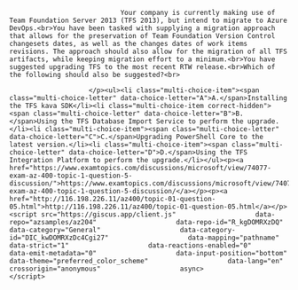 <p class="card-text">
							
								Your company is currently making use of Team Foundation Server 2013 (TFS 2013), but intend to migrate to Azure DevOps.<br>You have been tasked with supplying a migration approach that allows for the preservation of Team Foundation Version Control changesets dates, as well as the changes dates of work items revisions. The approach should also allow for the migration of all TFS artifacts, while keeping migration effort to a minimum.<br>You have suggested upgrading TFS to the most recent RTW release.<br>Which of the following should also be suggested?<br>
							
						</p><ul><li class="multi-choice-item"><span class="multi-choice-letter" data-choice-letter="A">A.</span>Installing the TFS kava SDK</li><li class="multi-choice-item correct-hidden"><span class="multi-choice-letter" data-choice-letter="B">B.</span>Using the TFS Database Import Service to perform the upgrade.</li><li class="multi-choice-item"><span class="multi-choice-letter" data-choice-letter="C">C.</span>Upgrading PowerShell Core to the latest version.</li><li class="multi-choice-item"><span class="multi-choice-letter" data-choice-letter="D">D.</span>Using the TFS Integration Platform to perform the upgrade.</li></ul><p><a href="https://www.examtopics.com/discussions/microsoft/view/74077-exam-az-400-topic-1-question-5-discussion/">https://www.examtopics.com/discussions/microsoft/view/74077-exam-az-400-topic-1-question-5-discussion/</a></p><p><a href="http://116.198.226.11/az400/topic-01-question-05.html">http://116.198.226.11/az400/topic-01-question-05.html</a></p><script src="https://giscus.app/client.js"                    data-repo="azsamples/az204"                    data-repo-id="R_kgDOMRXzDQ"                    data-category="General"                    data-category-id="DIC_kwDOMRXzDc4Cgi27"                    data-mapping="pathname"                    data-strict="1"                    data-reactions-enabled="0"                    data-emit-metadata="0"                    data-input-position="bottom"                    data-theme="preferred_color_scheme"                    data-lang="en"                    crossorigin="anonymous"                    async>                    </script>